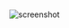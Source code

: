 # 
![screenshot](https://user-images.githubusercontent.com/84106998/135695994-7559143d-2196-486e-a262-8007b82cd1f5.png)
